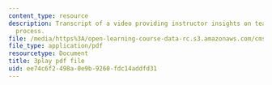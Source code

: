 ```yaml
---
content_type: resource
description: Transcript of a video providing instructor insights on teaching the iterative
  process.
file: /media/https%3A/open-learning-course-data-rc.s3.amazonaws.com/cms-611j-creating-video-games-fall-2014/ee74c6f2498a0e9b9260fdc14addfd31_B3_z1qTD2ZE.pdf
file_type: application/pdf
resourcetype: Document
title: 3play pdf file
uid: ee74c6f2-498a-0e9b-9260-fdc14addfd31
---
```

